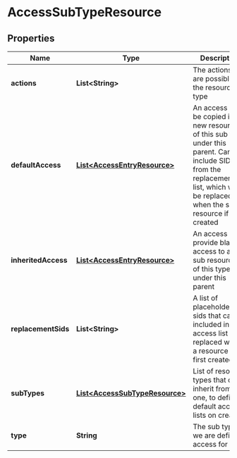 
# AccessSubTypeResource

## Properties
Name | Type | Description | Notes
------------ | ------------- | ------------- | -------------
**actions** | **List&lt;String&gt;** | The actions that are possible for the resource type | 
**defaultAccess** | [**List&lt;AccessEntryResource&gt;**](AccessEntryResource.md) | An access list to be copied into new resources of this sub type under this parent. Can include SIDs from the replacement_sid list, which will be replaced when the sub resource if first created | 
**inheritedAccess** | [**List&lt;AccessEntryResource&gt;**](AccessEntryResource.md) | An access list to provide blanket access to all sub resources of this type under this parent | 
**replacementSids** | **List&lt;String&gt;** | A list of placeholder sids that can be included in the access list to be replaced when a resource is first created |  [optional]
**subTypes** | [**List&lt;AccessSubTypeResource&gt;**](AccessSubTypeResource.md) | List of resource types that can inherit from this one, to define default access lists on creation | 
**type** | **String** | The sub type we are defining access for | 



